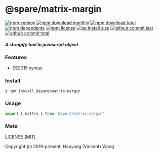# @spare/matrix-margin

[![npm version][badge-npm-version]][url-npm]
[![npm download monthly][badge-npm-download-monthly]][url-npm]
[![npm download total][badge-npm-download-total]][url-npm]
[![npm dependents][badge-npm-dependents]][url-github]
[![npm license][badge-npm-license]][url-npm]
[![pp install size][badge-pp-install-size]][url-pp]
[![github commit last][badge-github-last-commit]][url-github]
[![github commit total][badge-github-commit-count]][url-github]

[//]: <> (Shields)
[badge-npm-version]: https://flat.badgen.net/npm/v/@spare/matrix-margin
[badge-npm-download-monthly]: https://flat.badgen.net/npm/dm/@spare/matrix-margin
[badge-npm-download-total]:https://flat.badgen.net/npm/dt/@spare/matrix-margin
[badge-npm-dependents]: https://flat.badgen.net/npm/dependents/@spare/matrix-margin
[badge-npm-license]: https://flat.badgen.net/npm/license/@spare/matrix-margin
[badge-pp-install-size]: https://flat.badgen.net/packagephobia/install/@spare/matrix-margin
[badge-github-last-commit]: https://flat.badgen.net/github/last-commit/hoyeungw/@spare/matrix-margin
[badge-github-commit-count]: https://flat.badgen.net/github/commits/hoyeungw/@spare/matrix-margin

[//]: <> (Link)
[url-npm]: https://npmjs.org/package/@spare/matrix-margin
[url-pp]: https://packagephobia.now.sh/result?p=@spare/matrix-margin
[url-github]: https://github.com/hoyeungw/@spare/matrix-margin

##### A stringify tool to javascript object

### Features

- ES2015 syntax

### Install
```console
$ npm install @spare/matrix-margin
```

### Usage
```js
import { mattro } from '@spare/matrix-margin'
```

### Meta
[LICENSE (MIT)](/LICENSE)

Copyright (c) 2019-present, Haoyang (Vincent) Wang
